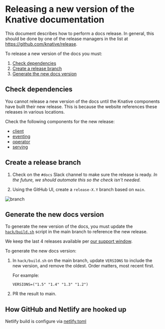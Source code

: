 # Releasing a new version of the Knative documentation

This document describes how to perform a docs release. In general, this should
be done by one of the release managers in the list at
https://github.com/knative/release.

To release a new version of the docs you must:

1. [Check dependencies](#check-dependencies)
1. [Create a release branch](#create-a-release-branch)
1. [Generate the new docs version](#generate-the-new-docs-version)

## Check dependencies

You cannot release a new version of the docs until the Knative components have
built their new release.
This is because the website references these releases in various locations.

Check the following components for the new release:

* [client](https://github.com/knative/client/releases/)
* [eventing](https://github.com/knative/eventing/releases/)
* [operator](https://github.com/knative/operator/releases/)
* [serving](https://github.com/knative/serving/releases/)

## Create a release branch

1. Check on the `#docs` Slack channel to make sure the release is ready.
_In the future, we should automate this so the check isn't needed._

1. Using the GitHub UI, create a `release-X.Y` branch based on `main`.

  ![branch](https://user-images.githubusercontent.com/35748459/87461583-804c4c80-c5c3-11ea-8105-f9b34988c9af.png)

## Generate the new docs version

To generate the new version of the docs, you must update the [`hack/build.sh`](../hack/build.sh)
script in the main branch to reference the new release.

We keep the last 4 releases available per [our support window](https://github.com/knative/community/blob/main/mechanics/RELEASE-VERSIONING-PRINCIPLES.md#knative-community-support-window-principle).

To generate the new docs version:

1. In `hack/build.sh` on the main branch, update `VERSIONS`
to include the new version, and remove the oldest. Order matters, most recent first.

    For example:

    ```
    VERSIONS=("1.5" "1.4" "1.3" "1.2")
    ```

1. PR the result to main.

## How GitHub and Netlify are hooked up

Netlify build is configure via [netlify.toml](../netlify.toml)
